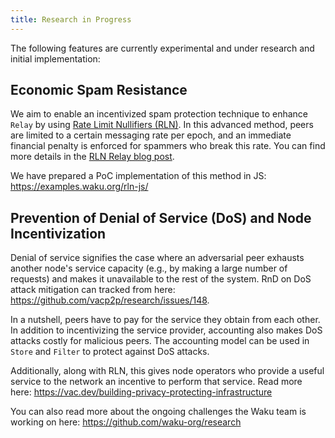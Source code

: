 ```yaml
---
title: Research in Progress
---
```


The following features are currently experimental and under research and initial implementation:

## Economic Spam Resistance

We aim to enable an incentivized spam protection technique to enhance `Relay` by using [Rate Limit Nullifiers (RLN)](https://rfc.vac.dev/spec/32/). In this advanced method, peers are limited to a certain messaging rate per epoch, and an immediate financial penalty is enforced for spammers who break this rate. You can find more details in the [RLN Relay blog post](https://vac.dev/rln-relay).

We have prepared a PoC implementation of this method in JS: <https://examples.waku.org/rln-js/>

## Prevention of Denial of Service (DoS) and Node Incentivization

Denial of service signifies the case where an adversarial peer exhausts another node's service capacity (e.g., by making a large number of requests) and makes it unavailable to the rest of the system. RnD on DoS attack mitigation can tracked from here: <https://github.com/vacp2p/research/issues/148>.

In a nutshell, peers have to pay for the service they obtain from each other. In addition to incentivizing the service provider, accounting also makes DoS attacks costly for malicious peers. The accounting model can be used in `Store` and `Filter` to protect against DoS attacks.

Additionally, along with RLN, this gives node operators who provide a useful service to the network an incentive to perform that service. Read more here: <https://vac.dev/building-privacy-protecting-infrastructure>

You can also read more about the ongoing challenges the Waku team is working on here: <https://github.com/waku-org/research>
